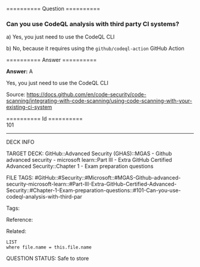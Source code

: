 ========== Question ==========  

### Can you use CodeQL analysis with third party CI systems?

a) Yes, you just need to use the CodeQL CLI

b) No, because it requires using the `github/codeql-action` GitHub Action  

========== Answer ==========  

**Answer:** A

Yes, you just need to use the CodeQL CLI

Source: https://docs.github.com/en/code-security/code-scanning/integrating-with-code-scanning/using-code-scanning-with-your-existing-ci-system

========== Id ==========  
101

---

DECK INFO

TARGET DECK: GitHub::Advanced Security (GHAS)::MGAS - Github advanced security - microsoft learn::Part III - Extra GitHub Certified Advanced Security::Chapter 1 - Exam preparation questions

FILE TAGS: #GitHub::#Security::#Microsoft::#MGAS-Github-advanced-security-microsoft-learn::#Part-III-Extra-GitHub-Certified-Advanced-Security::#Chapter-1-Exam-preparation-questions::#101-Can-you-use-codeql-analysis-with-third-par

Tags:

Reference:

Related:

```dataview
LIST
where file.name = this.file.name
```

QUESTION STATUS: Safe to store
